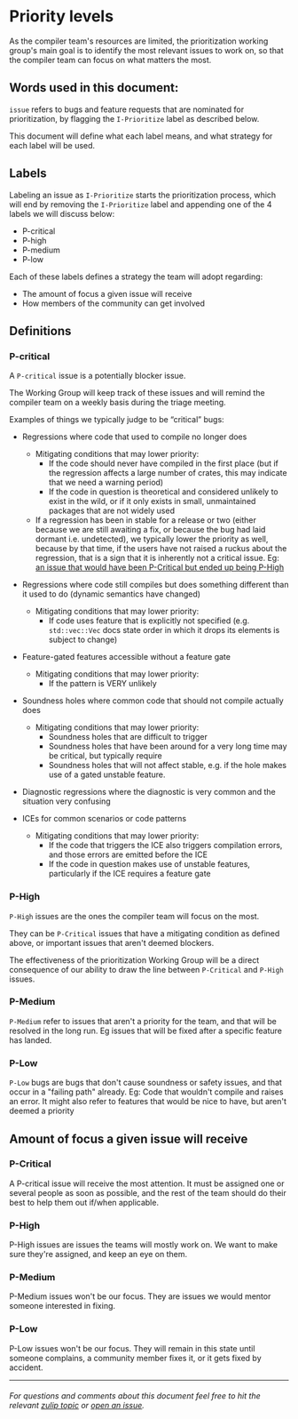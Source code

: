 # Priority levels

As the compiler team's resources are limited, the prioritization working group's main goal is to identify the most relevant issues to work on, so that the compiler team can focus on what matters the most.

## Words used in this document:

`issue` refers to bugs and feature requests that are nominated for prioritization, by flagging the `I-Prioritize` label as described below.

This document will define what each label means, and what strategy for each label will be used.

## Labels

Labeling an issue as `I-Prioritize` starts the prioritization process, which will end by removing the `I-Prioritize` label and appending one of the 4 labels we will discuss below:

- P-critical
- P-high
- P-medium
- P-low

Each of these labels defines a strategy the team will adopt regarding:

- The amount of focus a given issue will receive
- How members of the community can get involved

## Definitions

### P-critical

A `P-critical` issue is a potentially blocker issue.

The Working Group will keep track of these issues and will remind the compiler team on a weekly basis during the triage meeting.

Examples of things we typically judge to be “critical” bugs:

- Regressions where code that used to compile no longer does

  - Mitigating conditions that may lower priority:
    - If the code should never have compiled in the first place (but if the regression affects a large number of crates, this may indicate that we need a warning period)
    - If the code in question is theoretical and considered unlikely to exist in the wild, or if it only exists in small, unmaintained packages that are not widely used
  - If a regression has been in stable for a release or two (either because we are still awaiting a fix, or because the bug had laid dormant i.e. undetected), we typically lower the priority as well, because by that time, if the users have not raised a ruckus about the regression, that is a sign that it is inherently not a critical issue. Eg: [an issue that would have been P-Critical but ended up being P-High](https://rust-lang.zulipchat.com/#narrow/stream/227806-t-compiler.2Fwg-prioritization/topic/pre-meeting.20triage.202020-04-09.20.2354818)

- Regressions where code still compiles but does something different than it used to do (dynamic semantics have changed)
  - Mitigating conditions that may lower priority:
    - If code uses feature that is explicitly not specified (e.g. `std::vec::Vec` docs state order in which it drops its elements is subject to change)
- Feature-gated features accessible without a feature gate
  - Mitigating conditions that may lower priority:
    - If the pattern is VERY unlikely
- Soundness holes where common code that should not compile actually does
  - Mitigating conditions that may lower priority:
    - Soundness holes that are difficult to trigger
    - Soundness holes that have been around for a very long time may be critical, but typically require
    - Soundness holes that will not affect stable, e.g. if the hole makes use of a gated unstable feature.
- Diagnostic regressions where the diagnostic is very common and the situation very confusing
- ICEs for common scenarios or code patterns
  - Mitigating conditions that may lower priority:
    - If the code that triggers the ICE also triggers compilation errors, and those errors are emitted before the ICE
    - If the code in question makes use of unstable features, particularly if the ICE requires a feature gate

### P-High

`P-High` issues are the ones the compiler team will focus on the most.

They can be `P-Critical` issues that have a mitigating condition as defined above, or important issues that aren't deemed blockers.

The effectiveness of the prioritization Working Group will be a direct consequence of our ability to draw the line between `P-Critical` and `P-High` issues.

### P-Medium

`P-Medium` refer to issues that aren't a priority for the team, and that will be resolved in the long run. Eg issues that will be fixed after a specific feature has landed.

### P-Low

`P-Low` bugs are bugs that don't cause soundness or safety issues, and that occur in a "failing path" already. Eg: Code that wouldn't compile and raises an error. It might also refer to features that would be nice to have, but aren't deemed a priority

## Amount of focus a given issue will receive

### P-Critical

A P-critical issue will receive the most attention. It must be assigned one or several people as soon as possible, and the rest of the team should do their best to help them out if/when applicable.

### P-High

P-High issues are issues the teams will mostly work on. We want to make sure they're assigned, and keep an eye on them.

### P-Medium

P-Medium issues won't be our focus. They are issues we would mentor someone interested in fixing.

### P-Low

P-Low issues won't be our focus. They will remain in this state until someone complains, a community member fixes it, or it gets fixed by accident.

---

###### For questions and comments about this document feel free to hit the relevant [zulip topic](https://rust-lang.zulipchat.com/#narrow/stream/227806-t-compiler.2Fwg-prioritization/topic/What.20is.20the.20meaning.20of.20each.20priority.20level.3F) or [open an issue](https://github.com/rust-lang/rust-forge/issues).

######
